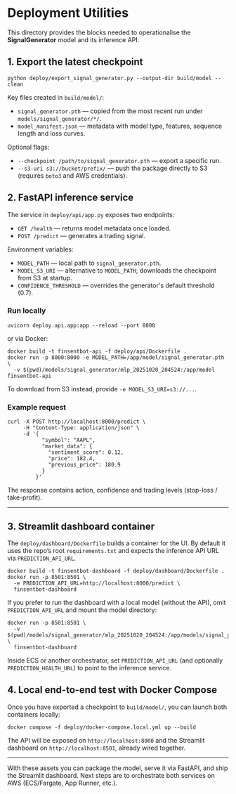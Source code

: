 # Deployment Utilities

This directory provides the blocks needed to operationalise the **SignalGenerator** model and its inference API.

## 1. Export the latest checkpoint

```
python deploy/export_signal_generator.py --output-dir build/model --clean
```

Key files created in `build/model/`:

- `signal_generator.pth` — copied from the most recent run under `models/signal_generator/*/`.
- `model_manifest.json` — metadata with model type, features, sequence length and loss curves.

Optional flags:

- `--checkpoint /path/to/signal_generator.pth` — export a specific run.
- `--s3-uri s3://bucket/prefix/` — push the package directly to S3 (requires `boto3` and AWS credentials).

## 2. FastAPI inference service

The service in `deploy/api/app.py` exposes two endpoints:

- `GET /health` — returns model metadata once loaded.
- `POST /predict` — generates a trading signal.

Environment variables:

- `MODEL_PATH` — local path to `signal_generator.pth`.
- `MODEL_S3_URI` — alternative to `MODEL_PATH`; downloads the checkpoint from S3 at startup.
- `CONFIDENCE_THRESHOLD` — overrides the generator's default threshold (0.7).

### Run locally

```
uvicorn deploy.api.app:app --reload --port 8000
```

or via Docker:

```
docker build -t finsentbot-api -f deploy/api/Dockerfile .
docker run -p 8000:8000 -e MODEL_PATH=/app/model/signal_generator.pth \
  -v $(pwd)/models/signal_generator/mlp_20251020_204524:/app/model finsentbot-api
```

To download from S3 instead, provide `-e MODEL_S3_URI=s3://...`.

### Example request

```
curl -X POST http://localhost:8000/predict \
     -H "Content-Type: application/json" \
     -d '{
           "symbol": "AAPL",
           "market_data": {
             "sentiment_score": 0.12,
             "price": 182.4,
             "previous_price": 180.9
           }
         }'
```

The response contains action, confidence and trading levels (stop-loss / take-profit).

---

## 3. Streamlit dashboard container

The `deploy/dashboard/Dockerfile` builds a container for the UI. By default it uses the repo’s root `requirements.txt` and expects the inference API URL via `PREDICTION_API_URL`.

```
docker build -t finsentbot-dashboard -f deploy/dashboard/Dockerfile .
docker run -p 8501:8501 \
  -e PREDICTION_API_URL=http://localhost:8000/predict \
  finsentbot-dashboard
```

If you prefer to run the dashboard with a local model (without the API), omit `PREDICTION_API_URL` and mount the model directory:

```
docker run -p 8501:8501 \
  -v $(pwd)/models/signal_generator/mlp_20251020_204524:/app/models/signal_generator/mlp \
  finsentbot-dashboard
```

Inside ECS or another orchestrator, set `PREDICTION_API_URL` (and optionally `PREDICTION_HEALTH_URL`) to point to the inference service.

## 4. Local end-to-end test with Docker Compose

Once you have exported a checkpoint to `build/model/`, you can launch both containers locally:

```
docker compose -f deploy/docker-compose.local.yml up --build
```

The API will be exposed on `http://localhost:8000` and the Streamlit dashboard on `http://localhost:8501`, already wired together.

---

With these assets you can package the model, serve it via FastAPI, and ship the Streamlit dashboard. Next steps are to orchestrate both services on AWS (ECS/Fargate, App Runner, etc.).
